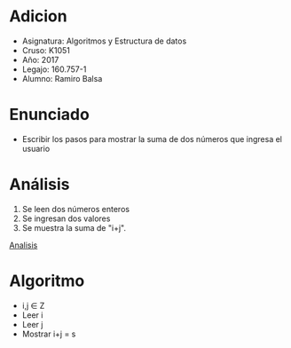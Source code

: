 # Adicion

* Asignatura: Algoritmos y Estructura de datos
* Cruso: K1051
* Año: 2017
* Legajo: 160.757-1
* Alumno: Ramiro Balsa

# Enunciado

* Escribir los pasos para mostrar la suma de dos números que ingresa el usuario

# Análisis

1. Se leen dos números enteros
2. Se ingresan dos valores
3. Se muestra la suma de "i+j".

[Analisis](https://github.com/rbalsa/Adicion/blob/master/Adici%C3%B3n.png?raw=true)
 
 

# Algoritmo 

* i,j ∈ Z
* Leer i
* Leer j
* Mostrar i+j = s








